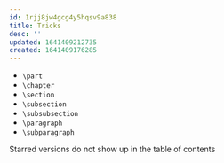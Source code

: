 ```yaml
---
id: 1rjj8jw4gcg4y5hqsv9a838
title: Tricks
desc: ''
updated: 1641409212735
created: 1641409176285
---
```



- `\part`
- `\chapter`
- `\section`
- `\subsection`
- `\subsubsection`
- `\paragraph`
- `\subparagraph`

Starred versions do not show up in the table of contents
